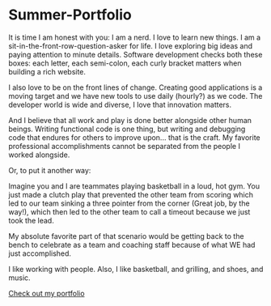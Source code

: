 # Summer-Portfolio

It is time I am honest with you: I am a nerd. I love to learn new things. I am a sit-in-the-front-row-question-asker for life. I love exploring big ideas and paying attention to minute details. Software development checks both these boxes: each letter, each semi-colon, each curly bracket matters when building a rich website.

I also love to be on the front lines of change. Creating good applications is a moving target and we have new tools to use daily (hourly?) as we code. The developer world is wide and diverse, I love that innovation matters.

And I believe that all work and play is done better alongside other human beings. Writing functional code is one thing, but writing and debugging code that endures for others to improve upon... that is the craft. My favorite professional accomplishments cannot be separated from the people I worked alongside.

Or, to put it another way:

Imagine you and I are teammates playing basketball in a loud, hot gym. You just made a clutch play that prevented the other team from scoring which led to our team sinking a three pointer from the corner (Great job, by the way!), which then led to the other team to call a timeout because we just took the lead.

My absolute favorite part of that scenario would be getting back to the bench to celebrate as a team and coaching staff because of what WE had just accomplished.

I like working with people. Also, I like basketball, and grilling, and shoes, and music.

[Check out my portfolio](https://acekingqueen.github.io/Summer-Portfolio/)
